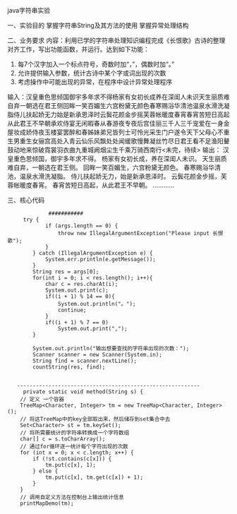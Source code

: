 java字符串实验


一、实验目的
掌握字符串String及其方法的使用
掌握异常处理结构

二、业务要求
内容：利用已学的字符串处理知识编程完成《长恨歌》古诗的整理对齐工作，写出功能函数，并运行。达到如下功能：
1.	每7个汉字加入一个标点符号，奇数时加“，”，偶数时加“。”
2.	允许提供输入参数，统计古诗中某个字或词出现的次数
3.	考虑操作中可能出现的异常，在程序中设计异常处理程序

输入：汉皇重色思倾国御宇多年求不得杨家有女初长成养在深闺人未识天生丽质难自弃一朝选在君王侧回眸一笑百媚生六宫粉黛无颜色春寒赐浴华清池温泉水滑洗凝脂侍儿扶起娇无力始是新承恩泽时云鬓花颜金步摇芙蓉帐暖度春宵春宵苦短日高起从此君王不早朝承欢侍宴无闲暇春从春游夜专夜后宫佳丽三千人三千宠爱在一身金屋妆成娇侍夜玉楼宴罢醉和春姊妹弟兄皆列士可怜光采生门户遂令天下父母心不重生男重生女骊宫高处入青云仙乐风飘处处闻缓歌慢舞凝丝竹尽日君王看不足渔阳鼙鼓动地来惊破霓裳羽衣曲九重城阙烟尘生千乘万骑西南行<未完，待续>
输出：
汉皇重色思倾国，御宇多年求不得。
杨家有女初长成，养在深闺人未识。
天生丽质难自弃，一朝选在君王侧。
回眸一笑百媚生，六宫粉黛无颜色。
春寒赐浴华清池，温泉水滑洗凝脂。
侍儿扶起娇无力，始是新承恩泽时。
云鬓花颜金步摇，芙蓉帐暖度春宵。
春宵苦短日高起，从此君王不早朝。
…………

三、核心代码

                 ###########
         try {
	            if (args.length == 0) {
	                throw new IllegalArgumentException("Please input 长恨歌");
	            }
	        } catch (IllegalArgumentException e) {
	            System.err.println(e.getMessage());
	        }
	        String res = args[0];
	        for(int i = 0; i < res.length(); i++){
	            char c = res.charAt(i);
	            System.out.print(c);
	            if((i + 1) % 14 == 0){
	                System.out.println("。");
	                continue;
	            }
	            if((i + 1) % 7 == 0)
	                System.out.print(",");
	        }

	        System.out.println("输出想要查找的字符串出现的次数：");
	        Scanner scanner = new Scanner(System.in);
	        String find = scanner.nextLine();
	        countString(res, find);
          
         
       ----------------------------------------------------------
         private static void method(String s) {
		// 定义 一个容器
		TreeMap<Character, Integer> tm = new TreeMap<Character, Integer>();
		// 将这TreeMap中的key全部取出来，然后储存到set集合中去
		Set<Character> st = tm.keySet();
		// 将所需要统计的字符串转换成一个字符数组
		char[] c = s.toCharArray();
		// 通过for循环逐一统计每个字符出现的次数
		for (int x = 0; x < c.length; x++) {
			if (!st.contains(c[x])) {
				tm.put(c[x], 1);
			} else {
				tm.put(c[x], tm.get(c[x]) + 1);
			}
		}
		// 调用自定义方法在控制台上输出统计信息
		printMapDemo(tm);
